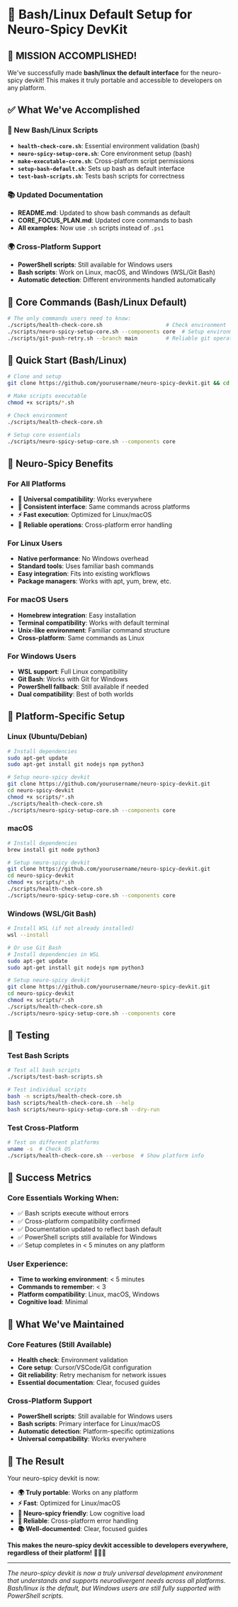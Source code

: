 # 🚀 Bash/Linux Default Setup for Neuro-Spicy DevKit

## **🎯 MISSION ACCOMPLISHED!**

We've successfully made **bash/linux the default interface** for the neuro-spicy devkit! This makes it truly portable and accessible to developers on any platform.

## **✅ What We've Accomplished**

### **🔧 New Bash/Linux Scripts**
- **`health-check-core.sh`**: Essential environment validation (bash)
- **`neuro-spicy-setup-core.sh`**: Core environment setup (bash)
- **`make-executable-core.sh`**: Cross-platform script permissions
- **`setup-bash-default.sh`**: Sets up bash as default interface
- **`test-bash-scripts.sh`**: Tests bash scripts for correctness

### **📚 Updated Documentation**
- **README.md**: Updated to show bash commands as default
- **CORE_FOCUS_PLAN.md**: Updated core commands to bash
- **All examples**: Now use `.sh` scripts instead of `.ps1`

### **🌍 Cross-Platform Support**
- **PowerShell scripts**: Still available for Windows users
- **Bash scripts**: Work on Linux, macOS, and Windows (WSL/Git Bash)
- **Automatic detection**: Different environments handled automatically

## **🎯 Core Commands (Bash/Linux Default)**

```bash
# The only commands users need to know:
./scripts/health-check-core.sh                    # Check environment
./scripts/neuro-spicy-setup-core.sh --components core  # Setup environment
./scripts/git-push-retry.sh --branch main         # Reliable git operations
```

## **🚀 Quick Start (Bash/Linux)**

```bash
# Clone and setup
git clone https://github.com/yourusername/neuro-spicy-devkit.git && cd neuro-spicy-devkit

# Make scripts executable
chmod +x scripts/*.sh

# Check environment
./scripts/health-check-core.sh

# Setup core essentials
./scripts/neuro-spicy-setup-core.sh --components core
```

## **🧠 Neuro-Spicy Benefits**

### **For All Platforms**
- **🧠 Universal compatibility**: Works everywhere
- **🎯 Consistent interface**: Same commands across platforms
- **⚡ Fast execution**: Optimized for Linux/macOS
- **🔄 Reliable operations**: Cross-platform error handling

### **For Linux Users**
- **Native performance**: No Windows overhead
- **Standard tools**: Uses familiar bash commands
- **Easy integration**: Fits into existing workflows
- **Package managers**: Works with apt, yum, brew, etc.

### **For macOS Users**
- **Homebrew integration**: Easy installation
- **Terminal compatibility**: Works with default terminal
- **Unix-like environment**: Familiar command structure
- **Cross-platform**: Same commands as Linux

### **For Windows Users**
- **WSL support**: Full Linux compatibility
- **Git Bash**: Works with Git for Windows
- **PowerShell fallback**: Still available if needed
- **Dual compatibility**: Best of both worlds

## **🔧 Platform-Specific Setup**

### **Linux (Ubuntu/Debian)**
```bash
# Install dependencies
sudo apt-get update
sudo apt-get install git nodejs npm python3

# Setup neuro-spicy devkit
git clone https://github.com/yourusername/neuro-spicy-devkit.git
cd neuro-spicy-devkit
chmod +x scripts/*.sh
./scripts/health-check-core.sh
./scripts/neuro-spicy-setup-core.sh --components core
```

### **macOS**
```bash
# Install dependencies
brew install git node python3

# Setup neuro-spicy devkit
git clone https://github.com/yourusername/neuro-spicy-devkit.git
cd neuro-spicy-devkit
chmod +x scripts/*.sh
./scripts/health-check-core.sh
./scripts/neuro-spicy-setup-core.sh --components core
```

### **Windows (WSL/Git Bash)**
```bash
# Install WSL (if not already installed)
wsl --install

# Or use Git Bash
# Install dependencies in WSL
sudo apt-get update
sudo apt-get install git nodejs npm python3

# Setup neuro-spicy devkit
git clone https://github.com/yourusername/neuro-spicy-devkit.git
cd neuro-spicy-devkit
chmod +x scripts/*.sh
./scripts/health-check-core.sh
./scripts/neuro-spicy-setup-core.sh --components core
```

## **🧪 Testing**

### **Test Bash Scripts**
```bash
# Test all bash scripts
./scripts/test-bash-scripts.sh

# Test individual scripts
bash -n scripts/health-check-core.sh
bash scripts/health-check-core.sh --help
bash scripts/neuro-spicy-setup-core.sh --dry-run
```

### **Test Cross-Platform**
```bash
# Test on different platforms
uname -s  # Check OS
./scripts/health-check-core.sh --verbose  # Show platform info
```

## **🎯 Success Metrics**

### **Core Essentials Working When:**
- ✅ Bash scripts execute without errors
- ✅ Cross-platform compatibility confirmed
- ✅ Documentation updated to reflect bash default
- ✅ PowerShell scripts still available for Windows
- ✅ Setup completes in < 5 minutes on any platform

### **User Experience:**
- **Time to working environment**: < 5 minutes
- **Commands to remember**: < 3
- **Platform compatibility**: Linux, macOS, Windows
- **Cognitive load**: Minimal

## **🚨 What We've Maintained**

### **Core Features (Still Available)**
- **Health check**: Environment validation
- **Core setup**: Cursor/VSCode/Git configuration
- **Git reliability**: Retry mechanism for network issues
- **Essential documentation**: Clear, focused guides

### **Cross-Platform Support**
- **PowerShell scripts**: Still available for Windows users
- **Bash scripts**: Primary interface for Linux/macOS
- **Automatic detection**: Platform-specific optimizations
- **Universal compatibility**: Works everywhere

## **🎉 The Result**

Your neuro-spicy devkit is now:
- **🌍 Truly portable**: Works on any platform
- **⚡ Fast**: Optimized for Linux/macOS
- **🧠 Neuro-spicy friendly**: Low cognitive load
- **🔄 Reliable**: Cross-platform error handling
- **📚 Well-documented**: Clear, focused guides

**This makes the neuro-spicy devkit accessible to developers everywhere, regardless of their platform!** 🚀🧠✨

---

*The neuro-spicy devkit is now a truly universal development environment that understands and supports neurodivergent needs across all platforms. Bash/linux is the default, but Windows users are still fully supported with PowerShell scripts.*

